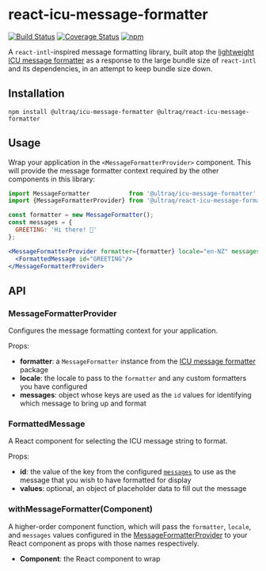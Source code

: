 
react-icu-message-formatter
===========================

[![Build Status](https://travis-ci.com/ultraq/react-icu-message-formatter.svg?branch=master)](https://travis-ci.com/ultraq/react-icu-message-formatter)
[![Coverage Status](https://coveralls.io/repos/github/ultraq/react-icu-message-formatter/badge.svg?branch=master)](https://coveralls.io/github/ultraq/react-icu-message-formatter?branch=master)
[![npm](https://img.shields.io/npm/v/@ultraq/react-icu-message-formatter.svg?maxAge=3600)](https://www.npmjs.com/package/@ultraq/react-icu-message-formatter)

A `react-intl`-inspired message formatting library, built atop the
[lightweight ICU message formatter](https://github.com/ultraq/icu-message-formatter)
as a response to the large bundle size of `react-intl` and its dependencies, in
an attempt to keep bundle size down.


Installation
------------

```
npm install @ultraq/icu-message-formatter @ultraq/react-icu-message-formatter
```


Usage
-----

Wrap your application in the `<MessageFormatterProvider>` component.  This will
provide the message formatter context required by the other components in this
library:

```jsx
import MessageFormatter           from '@ultraq/icu-message-formatter'; 
import {MessageFormatterProvider} from '@ultraq/react-icu-message-formatter';

const formatter = new MessageFormatter();
const messages = {
  GREETING: 'Hi there! 👋'
};

<MessageFormatterProvider formatter={formatter} locale="en-NZ" messages={messages}>
  <FormattedMessage id="GREETING"/>
</MessageFormatterProvider>
```


API
---

### MessageFormatterProvider

Configures the message formatting context for your application.

Props:
 - **formatter**: a `MessageFormatter` instance from the [ICU message formatter](https://github.com/ultraq/icu-message-formatter)
   package
 - **locale**: the locale to pass to the `formatter` and any custom formatters
   you have configured
 - **messages**: object whose keys are used as the `id` values for identifying
   which message to bring up and format

### FormattedMessage

A React component for selecting the ICU message string to format.

Props:
 - **id**: the value of the key from the configured [`messages`](#messageformatterprovider)
   to use as the message that you wish to have formatted for display
 - **values**: optional, an object of placeholder data to fill out the message

### withMessageFormatter(Component)

A higher-order component function, which will pass the `formatter`, `locale`,
and `messages` values configured in the [MessageFormatterProvider](#messageformatterprovider)
to your React component as props with those names respectively.

 - **Component**: the React component to wrap
